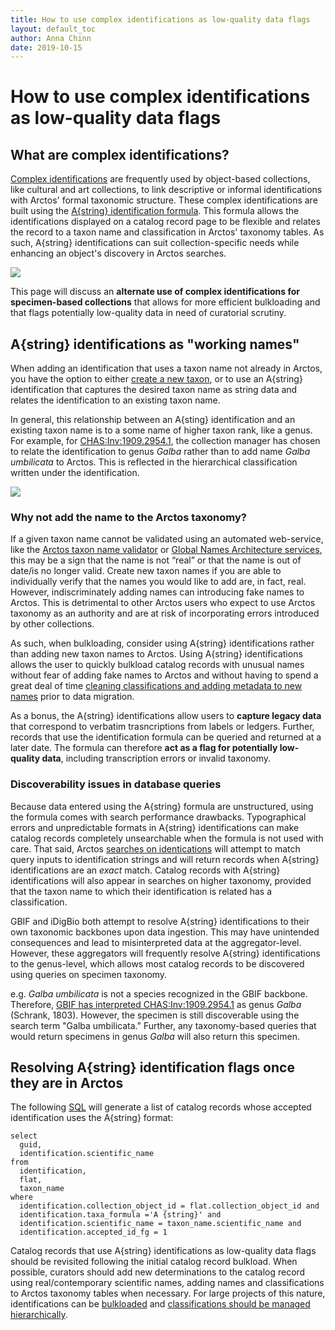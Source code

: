 ```yaml
---
title: How to use complex identifications as low-quality data flags
layout: default_toc
author: Anna Chinn
date: 2019-10-15
---
```


# How to use complex identifications as low-quality data flags

## What are complex identifications?
[Complex identifications](http://handbook.arctosdb.org/how_to/How-to-Use-Complex-Identifications.html "Complex identifications") are frequently used by object-based collections, like cultural and art collections, to link descriptive or informal identifications with Arctos' formal taxonomic structure. These complex identifications are built using the [A{string} identification formula](http://handbook.arctosdb.org/documentation/identification.html "A{string}"). This formula allows the identifications displayed on a catalog record page to be flexible and relates the record to a taxon name and classification in Arctos' taxonomy tables. As such, A{string} identifications can suit collection-specific needs while enhancing an object's discovery in Arctos searches.

![](https://user-images.githubusercontent.com/40321380/66869076-336c1480-ef64-11e9-9c57-a24b9c762f47.png)

This page will discuss an **alternate use of complex identifications for specimen-based collections** that allows for more efficient bulkloading and that flags potentially low-quality data in need of curatorial scrutiny.


## A{string} identifications as "working names"

When adding an identification that uses a taxon name not already in Arctos, you have the option to either [create a new taxon](https://handbook.arctosdb.org/how_to/How-to-Create-Taxa.html), or to use an A{string} identification that captures the desired taxon name as string data and relates the identification to an existing taxon name.

In general, this relationship between an A{sting} identification and an existing taxon name is to a some name of higher taxon rank, like a genus. For example, for [CHAS:Inv:1909.2954.1](https://arctos.database.museum/guid/CHAS:Inv:1909.2954.1), the collection manager has chosen to relate the identification to genus *Galba* rather than to add name *Galba umbilicata* to Arctos. This is reflected in the hierarchical classification written under the identification.

![](https://user-images.githubusercontent.com/40321380/66868248-9a88c980-ef62-11e9-887f-cade8941bac7.JPG)

### Why not add the name to the Arctos taxonomy?
If a given taxon name cannot be validated using an automated web-service, like the [Arctos taxon name validator](https://arctos.database.museum/DataServices/taxonNameValidator.cfm) or [Global Names Architecture services](http://globalnames.org/), this may be a sign that the name is not “real” or that the name is out of date/is no longer valid. Create new taxon names if you are able to individually verify that the names you would like to add are, in fact, real. However, indiscriminately adding names can introducing fake names to Arctos. This is detrimental to other Arctos users who expect to use Arctos taxonomy as an authority and are at risk of incorporating errors introduced by other collections.

As such, when bulkloading, consider using A{string} identifications rather than adding new taxon names to Arctos. Using A{string} identifications allows the user to quickly bulkload catalog records with unusual names without fear of adding fake names to Arctos and without having to spend a great deal of time [cleaning classifications and adding metadata to new names](http://handbook.arctosdb.org/how_to/How-to-manage-taxonomic-classifications.html) prior to data migration.

As a bonus, the A{string} identifications allow users to **capture legacy data** that correspond to verbatim trasncriptions from labels or ledgers. Further, records that use the identification formula can be queried and returned at a later date. The formula can therefore **act as a flag for potentially low-quality data**, including transcription errors or invalid taxonomy.

### Discoverability issues in database queries
Because data entered using the A{string} formula are unstructured, using the formula comes with search performance drawbacks. Typographical errors and unpredictable formats in A{string} identifications can make catalog records completely unsearchable when the formula is not used with care. That said, Arctos [searches on identications](http://handbook.arctosdb.org/how_to/How_to_Search_for_Specimens_with_Identification_and_Taxonomy.html) will attempt to match query inputs to identification strings and will return records when A{string} identifications are an *exact* match. Catalog records with A{string} identifications will also appear in searches on higher taxonomy, provided that the taxon name to which their identification is related has a classification.

GBIF and iDigBio both attempt to resolve A{string} identifications to their own taxonomic backbones upon data ingestion. This may have unintended consequences and lead to misinterpreted data at the aggregator-level. However, these aggregators will frequently resolve A{string} identifications to the genus-level, which allows most catalog records to be discovered using queries on specimen taxonomy.

e.g. *Galba umbilicata* is not a species recognized in the GBIF backbone. Therefore, [GBIF has interpreted CHAS:Inv:1909.2954.1](https://www.gbif.org/occurrence/1802535533) as genus *Galba* (Schrank, 1803). However, the specimen is still discoverable using the search term "Galba umbilicata." Further, any taxonomy-based queries that would return specimens in genus *Galba* will also return this specimen.

## Resolving A{string} identification flags once they are in Arctos

The following [SQL](https://docs.google.com/document/d/15e3b8WNErFPqg1SW-QNq0nI_RjiEEZjWQDznxIJNFHE/edit#heading=h.b20evqfj43mk) will generate a list of catalog records whose accepted identification uses the A{string} format:

	select 
	  guid,
	  identification.scientific_name
	from
	  identification,
	  flat,
	  taxon_name
	where
	  identification.collection_object_id = flat.collection_object_id and
	  identification.taxa_formula ='A {string}' and
	  identification.scientific_name = taxon_name.scientific_name and
	  identification.accepted_id_fg = 1


Catalog records that use A{string} identifications as low-quality data flags should be revisited following the initial catalog record bulkload. When possible, curators should add new determinations to the catalog record using real/contemporary scientific names, adding names and classifications to Arctos taxonomy tables when necessary. For large projects of this nature, identifications can be [bulkloaded](https://arctos.database.museum/tools/BulkloadIdentification.cfm) and [classifications should be managed hierarchically](http://handbook.arctosdb.org/how_to/How-to-Manage-Taxonomy-Hierarchically.html).
